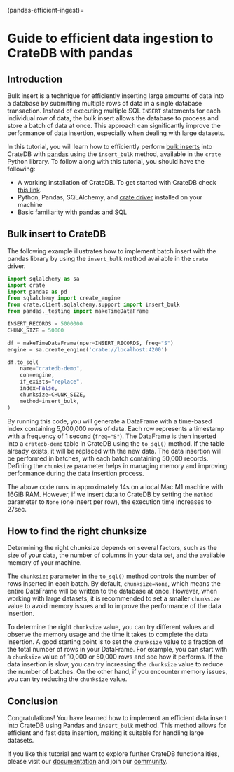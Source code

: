 (pandas-efficient-ingest)=
# Guide to efficient data ingestion to CrateDB with pandas

## Introduction
Bulk insert is a technique for efficiently inserting large amounts of data into a database by submitting multiple rows of data in a single database transaction. Instead of executing multiple SQL `INSERT` statements for each individual row of data, the bulk insert allows the database to process and store a batch of data at once. This approach can significantly improve the performance of data insertion, especially when dealing with large datasets.

In this tutorial, you will learn how to efficiently perform [bulk inserts](https://crate.io/docs/python/en/latest/by-example/sqlalchemy/dataframe.html) into CrateDB with [pandas](https://pandas.pydata.org/) using the `insert_bulk` method, available in the `crate` Python library. To follow along with this tutorial, you should have the following:

* A working installation of CrateDB. To get started with CrateDB check [this link](https://crate.io/lp-free-trial?hsCtaTracking=c2099713-cafa-4de6-a97e-2f86d80a788f%7C3a12b78e-e605-461c-9bd8-628d0d9e2522).
* Python, Pandas, SQLAlchemy, and [crate driver](https://pypi.org/project/crate/) installed on your machine
* Basic familiarity with pandas and SQL

## Bulk insert to CrateDB

The following example illustrates how to implement batch insert with the pandas library by using the `insert_bulk` method available in the `crate` driver.

```python
import sqlalchemy as sa
import crate
import pandas as pd
from sqlalchemy import create_engine
from crate.client.sqlalchemy.support import insert_bulk
from pandas._testing import makeTimeDataFrame

INSERT_RECORDS = 5000000
CHUNK_SIZE = 50000

df = makeTimeDataFrame(nper=INSERT_RECORDS, freq="S")
engine = sa.create_engine('crate://localhost:4200')

df.to_sql(
    name="cratedb-demo",
    con=engine,
    if_exists="replace",
    index=False,
    chunksize=CHUNK_SIZE,
    method=insert_bulk,
)
```

By running this code, you will generate a DataFrame with a time-based index containing 5,000,000 rows of data. Each row represents a timestamp with a frequency of 1 second (`freq="S"`). The DataFrame is then inserted into a `cratedb-demo` table in CrateDB using the `to_sql()` method. If the table already exists, it will be replaced with the new data. The data insertion will be performed in batches, with each batch containing 50,000 records. Defining the `chunksize` parameter helps in managing memory and improving performance during the data insertion process.

The above code runs in approximately 14s on a local Mac M1 machine with 16GiB RAM. However, if we insert data to CrateDB by setting the `method` parameter to `None` (one insert per row), the execution time increases to 27sec.

## How to find the right chunksize

Determining the right chunksize depends on several factors, such as the size of your data, the number of columns in your data set, and the available memory of your machine.

The `chunksize` parameter in the `to_sql()` method controls the number of rows inserted in each batch. By default, `chunksize=None`, which means the entire DataFrame will be written to the database at once. However, when working with large datasets, it is recommended to set a smaller `chunksize` value to avoid memory issues and to improve the performance of the data insertion.

To determine the right `chunksize` value, you can try different values and observe the memory usage and the time it takes to complete the data insertion. A good starting point is to set the `chunksize` value to a fraction of the total number of rows in your DataFrame. For example, you can start with a `chunksize` value of 10,000 or 50,000 rows and see how it performs. If the data insertion is slow, you can try increasing the `chunksize` value to reduce the number of batches. On the other hand, if you encounter memory issues, you can try reducing the `chunksize` value.

## Conclusion

Congratulations! You have learned how to implement an efficient data insert into CrateDB using Pandas and `insert_bulk` method. This method allows for efficient and fast data insertion, making it suitable for handling large datasets.

If you like this tutorial and want to explore further CrateDB functionalities, please visit our [documentation](https://crate.io/docs) and join our [community](https://community.cratedb.com/).
